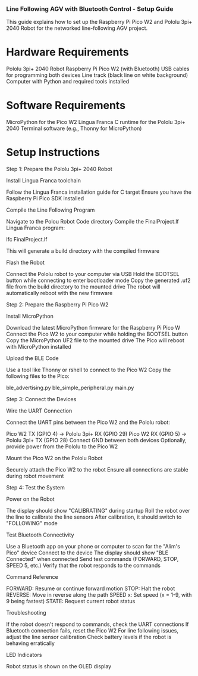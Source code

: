 ### Line Following AGV with Bluetooth Control - Setup Guide
This guide explains how to set up the Raspberry Pi Pico W2 and Pololu 3pi+ 2040 Robot for the networked line-following AGV project.
# Hardware Requirements

Pololu 3pi+ 2040 Robot
Raspberry Pi Pico W2 (with Bluetooth)
USB cables for programming both devices
Line track (black line on white background)
Computer with Python and required tools installed

# Software Requirements

MicroPython for the Pico W2
Lingua Franca C runtime for the Pololu 3pi+ 2040
Terminal software (e.g., Thonny for MicroPython)

# Setup Instructions
Step 1: Prepare the Pololu 3pi+ 2040 Robot

Install Lingua Franca toolchain

Follow the Lingua Franca installation guide for C target
Ensure you have the Raspberry Pi Pico SDK installed


Compile the Line Following Program

Navigate to the Polou Robot Code directory
Compile the FinalProject.lf Lingua Franca program:

lfc FinalProject.lf

This will generate a build directory with the compiled firmware


Flash the Robot

Connect the Pololu robot to your computer via USB
Hold the BOOTSEL button while connecting to enter bootloader mode
Copy the generated .uf2 file from the build directory to the mounted drive
The robot will automatically reboot with the new firmware



Step 2: Prepare the Raspberry Pi Pico W2

Install MicroPython

Download the latest MicroPython firmware for the Raspberry Pi Pico W
Connect the Pico W2 to your computer while holding the BOOTSEL button
Copy the MicroPython UF2 file to the mounted drive
The Pico will reboot with MicroPython installed


Upload the BLE Code

Use a tool like Thonny or rshell to connect to the Pico W2
Copy the following files to the Pico:

ble_advertising.py
ble_simple_peripheral.py
main.py





Step 3: Connect the Devices

Wire the UART Connection

Connect the UART pins between the Pico W2 and the Pololu robot:

Pico W2 TX (GPIO 4) → Pololu 3pi+ RX (GPIO 29)
Pico W2 RX (GPIO 5) → Pololu 3pi+ TX (GPIO 28)
Connect GND between both devices
Optionally, provide power from the Pololu to the Pico W2




Mount the Pico W2 on the Pololu Robot

Securely attach the Pico W2 to the robot
Ensure all connections are stable during robot movement



Step 4: Test the System

Power on the Robot

The display should show "CALIBRATING" during startup
Roll the robot over the line to calibrate the line sensors
After calibration, it should switch to "FOLLOWING" mode


Test Bluetooth Connectivity

Use a Bluetooth app on your phone or computer to scan for the "Alim's Pico" device
Connect to the device
The display should show "BLE Connected" when connected
Send test commands (FORWARD, STOP, SPEED 5, etc.)
Verify that the robot responds to the commands



Command Reference

FORWARD: Resume or continue forward motion
STOP: Halt the robot
REVERSE: Move in reverse along the path
SPEED x: Set speed (x = 1-9, with 9 being fastest)
STATE: Request current robot status

Troubleshooting

If the robot doesn't respond to commands, check the UART connections
If Bluetooth connection fails, reset the Pico W2
For line following issues, adjust the line sensor calibration
Check battery levels if the robot is behaving erratically

LED Indicators

Robot status is shown on the OLED display
